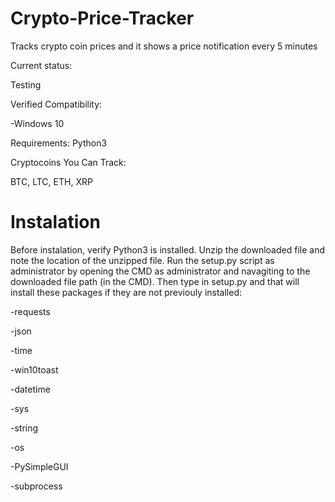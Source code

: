 # Crypto-Price-Tracker
Tracks crypto coin prices and it shows a price notification every 5 minutes

Current status:

Testing


Verified Compatibility:

-Windows 10


Requirements:
Python3


Cryptocoins You Can Track:

BTC, LTC, ETH, XRP

# Instalation

Before instalation, verify Python3 is installed. Unzip the downloaded file and note the location of the unzipped file. Run the setup.py script as administrator by opening the CMD as administrator and navagiting to the downloaded file path (in the CMD). Then type in setup.py and that will install these packages if they are not previouly installed:

-requests

-json

-time

-win10toast

-datetime

-sys

-string

-os

-PySimpleGUI

-subprocess
